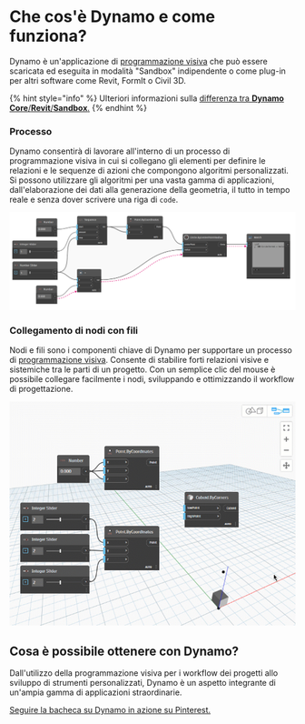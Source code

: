 # Che cos'è Dynamo e come funziona?

Dynamo è un'applicazione di [programmazione visiva](https://primer2.dynamobim.org/a_appendix/a-1_visual-programming-and-dynamo) che può essere scaricata ed eseguita in modalità "Sandbox" indipendente o come plug-in per altri software come Revit, FormIt o Civil 3D.

{% hint style="info" %}
Ulteriori informazioni sulla [differenza tra **Dynamo Core**/**Revit**/**Sandbox**.](https://dynamobim.org/a-new-way-to-get-dynamo-sandbox/) 
{% endhint %}

### Processo

Dynamo consentirà di lavorare all'interno di un processo di programmazione visiva in cui si collegano gli elementi per definire le relazioni e le sequenze di azioni che compongono algoritmi personalizzati. Si possono utilizzare gli algoritmi per una vasta gamma di applicazioni, dall'elaborazione dei dati alla generazione della geometria, il tutto in tempo reale e senza dover scrivere una riga di `code`.

![](images/1-1/nodesandwires-flowofdata.jpg)

### Collegamento di nodi con fili

Nodi e fili sono i componenti chiave di Dynamo per supportare un processo di [programmazione visiva](../a\_appendix/a-1\_visual-programming-and-dynamo.md). Consente di stabilire forti relazioni visive e sistemiche tra le parti di un progetto. Con un semplice clic del mouse è possibile collegare facilmente i nodi, sviluppando e ottimizzando il workflow di progettazione.

![](images/1-1/whatisdynamo-connectingnodeswithwires.gif)

## Cosa è possibile ottenere con Dynamo?

Dall'utilizzo della programmazione visiva per i workflow dei progetti allo sviluppo di strumenti personalizzati, Dynamo è un aspetto integrante di un'ampia gamma di applicazioni straordinarie.

[Seguire la bacheca su Dynamo in azione su Pinterest.](http://www.pinterest.com/modelabnyc/dynamo-in-action/)
